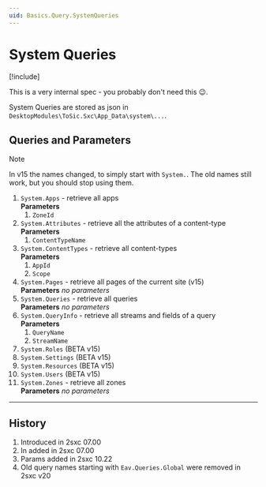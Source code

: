 ```yaml
---
uid: Basics.Query.SystemQueries
---
```


# System Queries

[!include[](~/pages/basics/stack/_shared-float-summary.md)]
<style>.context-box-summary .query-built-in { visibility: visible; } </style>

This is a very internal spec - you probably don't need this 😉.

System Queries are stored as json in `DesktopModules\ToSic.Sxc\App_Data\system\...`.

## Queries and Parameters

> [!NOTE]
> In v15 the names changed, to simply start with `System.`.
> The old names still work, but you should stop using them.

1. `System.Apps` - retrieve all apps  
    **Parameters**
    1. `ZoneId`
1. `System.Attributes` - retrieve all the attributes of a content-type  
    **Parameters**
    1. `ContentTypeName`
1. `System.ContentTypes` - retrieve all content-types  
    **Parameters**
    1. `AppId`
    1. `Scope`
1. `System.Pages` - retrieve all pages of the current site (v15)  
    **Parameters** _no parameters_
1. `System.Queries` - retrieve all queries  
    **Parameters** _no parameters_
1. `System.QueryInfo` - retrieve all streams and fields of a query  
    **Parameters**
    1. `QueryName`
    1. `StreamName`
1. `System.Roles` (BETA v15)
1. `System.Settings` (BETA v15)
1. `System.Resources` (BETA v15)
1. `System.Users` (BETA v15)
1. `System.Zones` - retrieve all zones  
    **Parameters** _no parameters_

---

## History

1. Introduced in 2sxc 07.00
1. In added in 2sxc 07.00
1. Params added in 2sxc 10.22
1. Old query names starting with `Eav.Queries.Global` were removed in 2sxc v20

